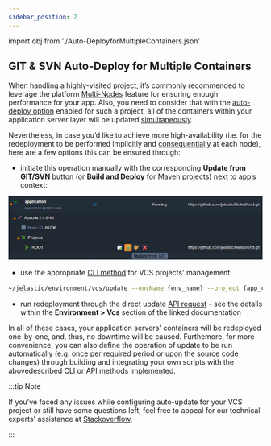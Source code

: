 ```yaml
---
sidebar_position: 2
---
```


import obj from './Auto-DeployforMultipleContainers.json'

## GIT & SVN Auto-Deploy for Multiple Containers

When handling a highly-visited project, it’s commonly recommended to leverage the platform [Multi-Nodes](/docs/ApplicationSetting/Scaling%20And%20Clustering/Horizontal%20Scaling) feature for ensuring enough performance for your app. Also, you need to consider that with the [auto-deploy option](/docs/Deployment/Git%20&%20SVN%20Auto-Deploy/Auto-Deploy%20Overview) enabled for such a project, all of the containers within your application server layer will be updated <u>simultaneously</u>.

Nevertheless, in case you’d like to achieve more high-availability (i.e. for the redeployment to be performed implicitly and <u>consequentially</u> at each node), here are a few options this can be ensured through:

- initiate this operation manually with the corresponding **Update from GIT/SVN** button (or **Build and Deploy** for Maven projects) next to app’s context:

<div style={{
    display:'flex',
    justifyContent: 'center',
    margin: '0 0 1rem 0'
}}>

![Locale Dropdown](./img/Auto-DeployforMultipleContainers/5upload.png)

</div>

- use the appropriate [CLI method](/docs/Deployment%20Tools/API%20&%20CLI/Platform%20CLI/Platform%20CLI%20Overview) for VCS projects' management:

```bash
~/jelastic/environment/vcs/update --envName {env_name} --project {app_context}
```

- run redeployment through the direct update [API request](https://cloudmydc.com/) - see the details within the **Environment > Vcs** section of the linked documentation

In all of these cases, your application servers' containers will be redeployed one-by-one, and, thus, no downtime will be caused. Furthemore, for more convenience, you can also define the operation of update to be run automatically (e.g. once per required period or upon the source code changes) through building and integrating your own scripts with the abovedescribed CLI or API methods implemented.

:::tip Note

If you’ve faced any issues while configuring auto-update for your VCS project or still have some questions left, feel free to appeal for our technical experts' assistance at [Stackoverflow](https://stackoverflow.com/questions/tagged/jelastic).

:::
